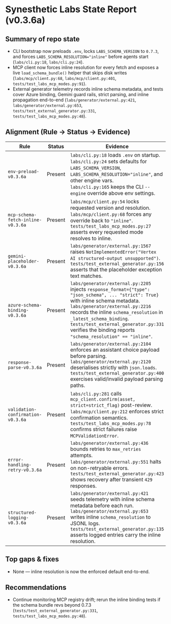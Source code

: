 # Synesthetic Labs State Report (v0.3.6a)

## Summary of repo state

- CLI bootstrap now preloads `.env`, locks `LABS_SCHEMA_VERSION` to `0.7.3`, and forces `LABS_SCHEMA_RESOLUTION="inline"` before agents start (`labs/cli.py:18`, `labs/cli.py:24`).
- MCP client now forces inline resolution for every fetch and exposes a live `load_schema_bundle()` helper that skips disk writes (`labs/mcp/client.py:68`, `labs/mcp/client.py:401`, `tests/test_labs_mcp_modes.py:91`).
- External generator telemetry records inline schema metadata, and tests cover Azure binding, Gemini guard rails, strict parsing, and inline propagation end-to-end (`labs/generator/external.py:421`, `labs/generator/external.py:653`, `tests/test_external_generator.py:331`, `tests/test_labs_mcp_modes.py:48`).

## Alignment (Rule → Status → Evidence)

| Rule | Status | Evidence |
| --- | --- | --- |
| `env-preload-v0.3.6a` | Present | `labs/cli.py:18` loads `.env` on startup.<br>`labs/cli.py:24` sets defaults for `LABS_SCHEMA_VERSION`, `LABS_SCHEMA_RESOLUTION="inline"`, and other engine vars.<br>`labs/cli.py:165` keeps the CLI `--engine` override above env settings. |
| `mcp-schema-fetch-inline-v0.3.6a` | Present | `labs/mcp/client.py:54` locks requested version and resolution.<br>`labs/mcp/client.py:68` forces any override back to `"inline"`.<br>`tests/test_labs_mcp_modes.py:27` asserts every requested mode resolves to inline. |
| `gemini-placeholder-v0.3.6a` | Present | `labs/generator/external.py:1567` raises `NotImplementedError("Vertex AI structured-output unsupported")`.<br>`tests/test_external_generator.py:156` asserts that the placeholder exception text matches. |
| `azure-schema-binding-v0.3.6a` | Present | `labs/generator/external.py:2205` injects `response_format={"type": "json_schema", ... "strict": True}` with inline schema metadata.<br>`labs/generator/external.py:2216` records the inline `schema_resolution` in `_latest_schema_binding`.<br>`tests/test_external_generator.py:331` verifies the binding reports `"schema_resolution" == "inline"`. |
| `response-parse-v0.3.6a` | Present | `labs/generator/external.py:2104` enforces an assistant choice payload before parsing.<br>`labs/generator/external.py:2120` deserialises strictly with `json.loads`.<br>`tests/test_external_generator.py:400` exercises valid/invalid payload parsing paths. |
| `validation-confirmation-v0.3.6a` | Present | `labs/cli.py:281` calls `mcp_client.confirm(asset, strict=strict_flag)` post-review.<br>`labs/mcp/client.py:212` enforces strict confirmation semantics.<br>`tests/test_labs_mcp_modes.py:78` confirms strict failures raise `MCPValidationError`. |
| `error-handling-retry-v0.3.6a` | Present | `labs/generator/external.py:436` bounds retries to `max_retries` attempts.<br>`labs/generator/external.py:551` halts on non-retryable errors.<br>`tests/test_external_generator.py:423` shows recovery after transient `429` responses. |
| `structured-logging-v0.3.6a` | Present | `labs/generator/external.py:421` seeds telemetry with inline schema metadata before each run.<br>`labs/generator/external.py:653` writes inline `schema_resolution` to JSONL logs.<br>`tests/test_external_generator.py:135` asserts logged entries carry the inline resolution. |

## Top gaps & fixes

- None — inline resolution is now the enforced default end-to-end.

## Recommendations

- Continue monitoring MCP registry drift; rerun the inline binding tests if the schema bundle revs beyond 0.7.3 (`tests/test_external_generator.py:331`, `tests/test_labs_mcp_modes.py:48`).
